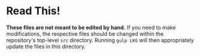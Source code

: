 # Read This!

**These files are not meant to be edited by hand.**
If you need to make modifications, the respective files should be changed within the repository's top-level `src` directory.
Running `gulp LKG` will then appropriately update the files in this directory.
